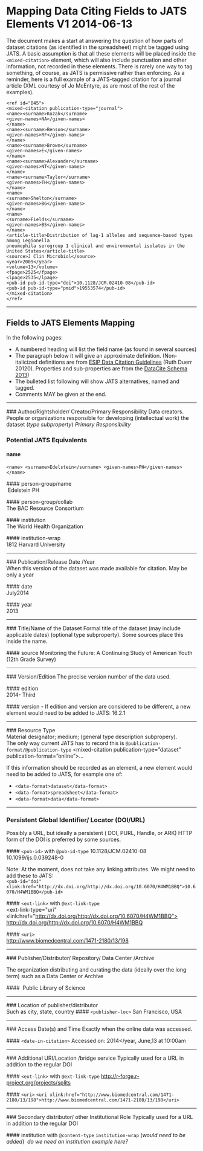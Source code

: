 # Mapping Data Citing Fields to JATS Elements  V1 2014-06-13

The document makes a start at answering the question of how parts of dataset citations  (as identified in the spreadsheet) might be tagged using JATS. 
A basic assumption is that all these elements will be placed inside the `<mixed-citation>` element, which will also include punctuation and other information, not recorded in these elements. There is rarely one way to tag something, of course, as JATS is permissive rather than enforcing.
As a reminder, here is a full example of a JATS-tagged citation for a journal article (XML courtesy of Jo McEntyre, as are most of the rest of the examples).


	<ref id="B45">
	<mixed-citation publication-type="journal">
	<name><surname>Kozak</surname>
	<given-names>NA</given-names>
	</name>
	<name><surname>Benson</surname>
	<given-names>RF</given-names>
	</name>
	<name><surname>Brown</surname>
	<given-names>E</given-names>
	</name>
	<name><surname>Alexander</surname>
	<given-names>NT</given-names>
	</name>
	<name><surname>Taylor</surname>
	<given-names>TH</given-names>
	</name>
	<name>
	<surname>Shelton</surname>
	<given-names>BG</given-names>
	</name>
	<name>
	<surname>Fields</surname>
	<given-names>BS</given-names>
	</name>
	<article-title>Distribution of lag-1 alleles and sequence-based types among Legionella
	pneumophila serogroup 1 clinical and environmental isolates in the United States</article-title>
	<source>J Clin Microbiol</source>
	<year>2009</year>
	<volume>13</volume>
	<fpage>2525</fpage>
	<lpage>2535</lpage>
	<pub-id pub-id-type="doi">10.1128/JCM.02410-08</pub-id>
	<pub-id pub-id-type="pmid">19553574</pub-id>
	</mixed-citation>
	</ref>

----

## Fields to JATS Elements Mapping

In the following pages: 
- A numbered heading will list the field name (as found in several sources)  
- The paragraph below it will give an approximate definition. (Non-italicized definitions are from [ESIP Data Citation Guidelines](http://commons.esipfed.org/node/308) (Ruth Duerr 20120). Properties and sub-properties are from the [DataCite Schema 2013](http://schema.datacite.org/meta/kernel-3/index.html))  
- The bulleted list following will show JATS alternatives, named and tagged.   
- Comments MAY be given at the end.  

----

### Author/Rightsholder/ Creator/Primary Responsibility
Data creators. People or organizations responsible for developing (intellectual work) the dataset (_type subproperty_) _Primary Responsibility_

### Potential JATS Equivalents  
#### name  
	<name> <surname>Edelstein</surname> <given-names>PH</given-names> </name>
	

#### person-group/name  
	<person-group person-group-type=”author”>
	<name> <surname>Edelstein</surname> <given-names>PH</given-names> </name>

#### person-group/collab  
	<person-group person-group-type=”author”>
	<collab collab-type=”compilers”>The BAC Resource Consortium</collab> </person-group>  

#### institution  
	<institution>The World Health Organization</institution>  

#### institution-wrap  
	<institution-wrap>
	<institution-id institution-id-type="Ringgold">1812</institution-id> <institution content-type="university">
	Harvard University</institution>
	</institution-wrap>

----

### Publication/Release Date /Year  
When this version of the dataset was made available for citation. May be only a year

#### date  
	<date iso-8601-date=”2014-07”>
	<month>July</month><year>2014</year>
	</date>

#### year  
	<year iso-8601-date=”2014-07”>2013</year>

----

### Title/Name of the Dataset
Formal title  of the dataset (may include applicable dates) (optional type subproperty). Some sources place this inside the name.

#### source
	<source>Monitoring the Future: A Continuing Study of American Youth (12th Grade Survey)</source>  

----

### Version/Edition
The precise version number of the data used.

#### edition  
	<edition>2014- Third</edition>

#### version - If edition and version are considered to be different, a new element would need to be added to JATS:
	<version>16.2.1</version>

----

### Resource Type  
Material designator; medium; (general type description subpropery).  
The only way current JATS has to record this is `@publication-format/@publication-type`
	<mixed-citation publication-type=”dataset”    publication-format=”online”>...

If this information should be recorded as an element, a new element would need to be added to JATS, for example one of:

- `<data-format>dataset</data-format>`
- `<data-format>spreadsheet</data-format>`
- `<data-format>data</data-format>`

----

### Persistent Global Identifier/ Locator (DOI/URL)  
Possibly a URL, but ideally a persistent ( DOI, PURL, Handle, or ARK) HTTP form of the DOI is preferred by some sources.

#### `<pub-id>` with `@pub-id-type`
	<pub-id pub-id-type="doi">10.1128/JCM.02410-08</pub-id>
	<pub-id pub-id-type="doi">10.1099/ijs.0.039248-0</pub-id>

Note: At the moment, <pub-id> does not take any linking attributes. We might need to add these to JATS:  
	`<pub-id="doi" xlink:href="http://dx.doi.org/http://dx.doi.org/10.6070/H4WM1BBQ">10.6070/H4WM1BBQ</pub-id>`

#### `<ext-link>` with `@ext-link-type`  
	<ext-link-type="uri" xlink:href="http://dx.doi.org/http://dx.doi.org/10.6070/H4WM1BBQ">
	http://dx.doi.org/http://dx.doi.org/10.6070/H4WM1BBQ</ext-link>

#### `<uri>`  
	<uri xlink:href="http://www.biomedcentral.com/1471-2180/13/198">http://www.biomedcentral.com/1471-2180/13/198</uri>

----

### Publisher/Distributor/ Repository/ Data Center /Archive

The organization distributing and curating the data (ideally over the long term) such as a Data Center or Archive

#### <publisher-name>
	<publisher-name>Public Library of Science</publisher-name>

----

### Location of publisher/distributor  
Such as city, state, country
#### `<publisher-loc>`
	<publisher-loc>San Francisco, USA</publisher-loc>

----

### Access Date(s) and Time 
Exactly when the online data was accessed.

#### `<date-in-citation>`
	<date-in-citation iso-8601-date=”2014-06-13:10:00”>Accessed on:
	<year>2014</year, <month>June</month>,<day>13</day> at 10:00am</date-in-citation>

----

### Additional URI/Location /bridge service
Typically used for a URL in addition to the regular DOI

#### `<ext-link>` with `@ext-link-type`
	<ext-link ext-link-type="uri" xlink:href="http://r-forge.r-project.org/projects/splits">
	http://r-forge.r-project.org/projects/splits</ext-link>

#### `<uri>`
	`<uri xlink:href="http://www.biomedcentral.com/1471-2180/13/198">http://www.biomedcentral.com/1471-2180/13/198</uri>`
 
----
 
### Secondary distributor/ other Institutional Role
Typically used for a URL in addition to the regular DOI

#### institution with `@content-type` `institution-wrap` (*would need to be added*) 
	*do we need an institution example here?*
